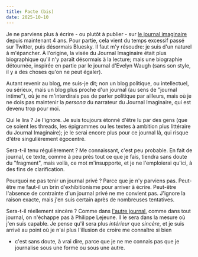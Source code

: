 ```yaml
---
title: Pacte (bis)
date: 2025-10-10
---
```


Je ne parviens plus à écrire - ou plutôt à publier - sur [le journal
imaginaire](https://self.eraveline.eu/) depuis maintenant 4 ans. Pour partie,
cela vient du temps excessif passé sur Twitter, puis désormais Bluesky. Il faut
m'y résoudre: je suis d'un naturel à m'épancher. À l'origine, la visée du
Journal Imaginaire était plus biographique qu'il n'y paraît désormais à la
lecture; mais une biographie détournée, inspirée en partie par le journal
d'Evelyn Waugh (sans son style, il y a des choses qu'on ne peut égaler).

Autant revenir au blog, me suis-je dit; non un blog politique, ou intellectuel,
ou sérieux, mais un blog plus proche d'un journal (au sens de "journal
intime"), où je ne m'interdirais pas de parler politique par ailleurs, mais où
je ne dois pas maintenir la _persona_ du narrateur du Journal Imaginaire, qui
est devenu trop pour moi.

Qui le lira ? Je l'ignore. Je suis toujours étonné d'être lu par des gens (que
ce soient les threads, les épigrammes ou les textes à ambition plus littéraire
du Journal Imaginaire); je le serai encore plus pour ce journal là, qui risque
d'être singulièrement égocentré.

Sera-t-il tenu régulièrement ? Me connaissant, c'est peu probable. En fait de
journal, ce texte, comme à peu près tout ce que je fais, tiendra sans doute du
"fragment", mais voilà, ce mot m'insupporte, et je ne l'emploierai qu'ici, à
des fins de clarification.

Pourquoi ne pas tenir un journal privé ? Parce que je n'y parviens pas.
Peut-être me faut-il un brin d'exhibitionisme pour arriver à écrire. Peut-être
l'absence de contrainte d'un journal privé ne me convient pas. J'ignore la
raison exacte, mais j'en suis certain après de nombreuses tentatives.

Sera-t-il réellement sincère ? Comme dans [l'autre
journal](https://self.eraveline.eu/posts/2014-05-06-pacte.html), comme dans
tout journal, on n'échappe pas à Philippe Lejeune. Il le sera dans la mesure où
j'en suis capable. Je pense qu'il sera plus _intérieur_ que _sincère_, et je
suis arrivé au point où je n'ai plus l'illusion de croire me connaître si bien
- c'est sans doute, à vrai dire, parce que je ne me connais pas que je
journalise sous une forme ou sous une autre.
